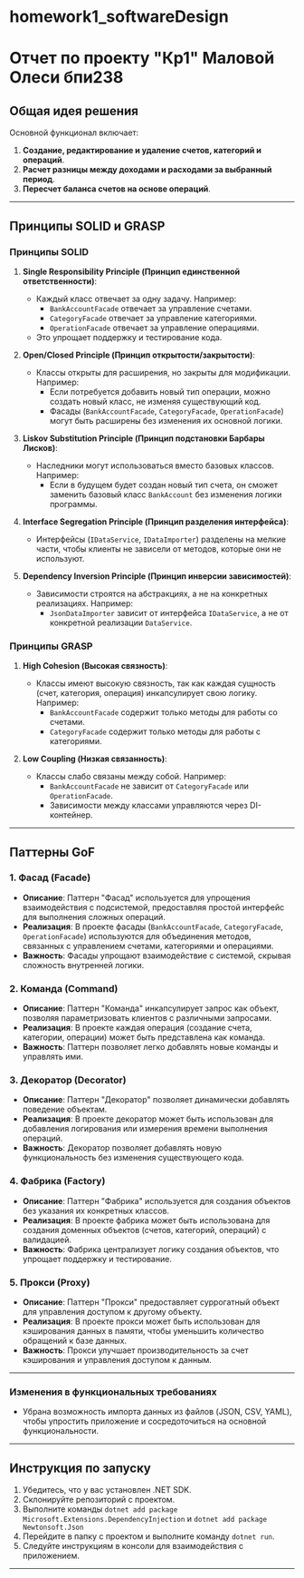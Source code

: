 # homework1_softwareDesign
# Отчет по проекту "Кр1" Маловой Олеси бпи238

## Общая идея решения

Основной функционал включает:

1. **Создание, редактирование и удаление счетов, категорий и операций**.
2. **Расчет разницы между доходами и расходами за выбранный период**.
3. **Пересчет баланса счетов на основе операций**.

---

## Принципы SOLID и GRASP

### Принципы SOLID

1. **Single Responsibility Principle (Принцип единственной ответственности)**:
   - Каждый класс отвечает за одну задачу. Например:
     - `BankAccountFacade` отвечает за управление счетами.
     - `CategoryFacade` отвечает за управление категориями.
     - `OperationFacade` отвечает за управление операциями.
   - Это упрощает поддержку и тестирование кода.

2. **Open/Closed Principle (Принцип открытости/закрытости)**:
   - Классы открыты для расширения, но закрыты для модификации. Например:
     - Если потребуется добавить новый тип операции, можно создать новый класс, не изменяя существующий код.
     - Фасады (`BankAccountFacade`, `CategoryFacade`, `OperationFacade`) могут быть расширены без изменения их основной логики.

3. **Liskov Substitution Principle (Принцип подстановки Барбары Лисков)**:
   - Наследники могут использоваться вместо базовых классов. Например:
     - Если в будущем будет создан новый тип счета, он сможет заменить базовый класс `BankAccount` без изменения логики программы.

4. **Interface Segregation Principle (Принцип разделения интерфейса)**:
   - Интерфейсы (`IDataService`, `IDataImporter`) разделены на мелкие части, чтобы клиенты не зависели от методов, которые они не используют.

5. **Dependency Inversion Principle (Принцип инверсии зависимостей)**:
   - Зависимости строятся на абстракциях, а не на конкретных реализациях. Например:
     - `JsonDataImporter` зависит от интерфейса `IDataService`, а не от конкретной реализации `DataService`.

### Принципы GRASP

1. **High Cohesion (Высокая связность)**:
   - Классы имеют высокую связность, так как каждая сущность (счет, категория, операция) инкапсулирует свою логику. Например:
     - `BankAccountFacade` содержит только методы для работы со счетами.
     - `CategoryFacade` содержит только методы для работы с категориями.

2. **Low Coupling (Низкая связанность)**:
   - Классы слабо связаны между собой. Например:
     - `BankAccountFacade` не зависит от `CategoryFacade` или `OperationFacade`.
     - Зависимости между классами управляются через DI-контейнер.

---

## Паттерны GoF

### 1. **Фасад (Facade)**
- **Описание**: Паттерн "Фасад" используется для упрощения взаимодействия с подсистемой, предоставляя простой интерфейс для выполнения сложных операций.
- **Реализация**: В проекте фасады (`BankAccountFacade`, `CategoryFacade`, `OperationFacade`) используются для объединения методов, связанных с управлением счетами, категориями и операциями.
- **Важность**: Фасады упрощают взаимодействие с системой, скрывая сложность внутренней логики.

### 2. **Команда (Command)**
- **Описание**: Паттерн "Команда" инкапсулирует запрос как объект, позволяя параметризовать клиентов с различными запросами.
- **Реализация**: В проекте каждая операция (создание счета, категории, операции) может быть представлена как команда.
- **Важность**: Паттерн позволяет легко добавлять новые команды и управлять ими.

### 3. **Декоратор (Decorator)**
- **Описание**: Паттерн "Декоратор" позволяет динамически добавлять поведение объектам.
- **Реализация**: В проекте декоратор может быть использован для добавления логирования или измерения времени выполнения операций.
- **Важность**: Декоратор позволяет добавлять новую функциональность без изменения существующего кода.

### 4. **Фабрика (Factory)**
- **Описание**: Паттерн "Фабрика" используется для создания объектов без указания их конкретных классов.
- **Реализация**: В проекте фабрика может быть использована для создания доменных объектов (счетов, категорий, операций) с валидацией.
- **Важность**: Фабрика централизует логику создания объектов, что упрощает поддержку и тестирование.

### 5. **Прокси (Proxy)**
- **Описание**: Паттерн "Прокси" предоставляет суррогатный объект для управления доступом к другому объекту.
- **Реализация**: В проекте прокси может быть использован для кэширования данных в памяти, чтобы уменьшить количество обращений к базе данных.
- **Важность**: Прокси улучшает производительность за счет кэширования и управления доступом к данным.

---

### Изменения в функциональных требованиях
- Убрана возможность импорта данных из файлов (JSON, CSV, YAML), чтобы упростить приложение и сосредоточиться на основной функциональности.

---

## Инструкция по запуску

1. Убедитесь, что у вас установлен .NET SDK.
2. Склонируйте репозиторий с проектом.
3. Выполните команды `dotnet add package Microsoft.Extensions.DependencyInjection` и `dotnet add package Newtonsoft.Json`
4. Перейдите в папку с проектом и выполните команду `dotnet run`.
5. Следуйте инструкциям в консоли для взаимодействия с приложением.

---
